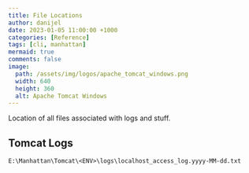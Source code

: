 ```yaml
---
title: File Locations
author: danijel
date: 2023-01-05 11:00:00 +1000
categories: [Reference]
tags: [cli, manhattan]
mermaid: true
comments: false
image:
  path: /assets/img/logos/apache_tomcat_windows.png
  width: 640
  height: 360
  alt: Apache Tomcat Windows
---
```

Location of all files associated with logs and stuff.

## Tomcat Logs

`E:\Manhattan\Tomcat\<ENV>\logs\localhost_access_log.yyyy-MM-dd.txt`
